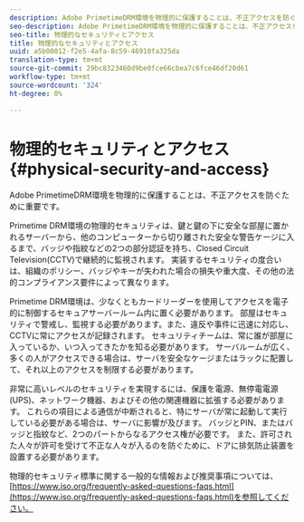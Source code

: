 ```yaml
---
description: Adobe PrimetimeDRM環境を物理的に保護することは、不正アクセスを防ぐために重要です。
seo-description: Adobe PrimetimeDRM環境を物理的に保護することは、不正アクセスを防ぐために重要です。
seo-title: 物理的なセキュリティとアクセス
title: 物理的なセキュリティとアクセス
uuid: a5b00012-f2e5-4afa-8c59-46910fa325da
translation-type: tm+mt
source-git-commit: 29bc8323460d9be0fce66cbea7c6fce46df20d61
workflow-type: tm+mt
source-wordcount: '324'
ht-degree: 0%

---
```



# 物理的セキュリティとアクセス{#physical-security-and-access}

Adobe PrimetimeDRM環境を物理的に保護することは、不正アクセスを防ぐために重要です。

Primetime DRM環境の物理的セキュリティは、鍵と鍵の下に安全な部屋に置かれるサーバーから、他のコンピューターから切り離された安全な警告ケージに入るまで、バッジや指紋などの2つの部分認証を持ち、Closed Circuit Television(CCTV)で継続的に監視されます。 実装するセキュリティの度合いは、組織のポリシー、バッジやキーが失われた場合の損失や重大度、その他の法的コンプライアンス要件によって異なります。

Primetime DRM環境は、少なくともカードリーダーを使用してアクセスを電子的に制御するセキュアサーバールーム内に置く必要があります。 部屋はセキュリティで警戒し、監視する必要があります。また、違反や事件に迅速に対応し、CCTVに常にアクセスが記録されます。 セキュリティチームは、常に誰が部屋に入っているか、いつ入ってきたかを知る必要があります。 サーバルームが広く、多くの人がアクセスできる場合は、サーバを安全なケージまたはラックに配置して、それ以上のアクセスを制限する必要があります。

非常に高いレベルのセキュリティを実現するには、保護を電源、無停電電源(UPS)、ネットワーク機器、およびその他の関連機器に拡張する必要があります。 これらの項目による通信が中断されると、特にサーバが常に起動して実行している必要がある場合は、サーバに影響が及びます。 バッジとPIN、またはバッジと指紋など、2つのパートからなるアクセス権が必要です。 また、許可された人々が許可を受けて不正な人々が入るのを防ぐために、ドアに排気防止装置を設置する必要があります。

物理的セキュリティ標準に関する一般的な情報および推奨事項については、[https://www.iso.org/frequently-asked-questions-faqs.html](https://www.iso.org/frequently-asked-questions-faqs.html)を参照してください。
